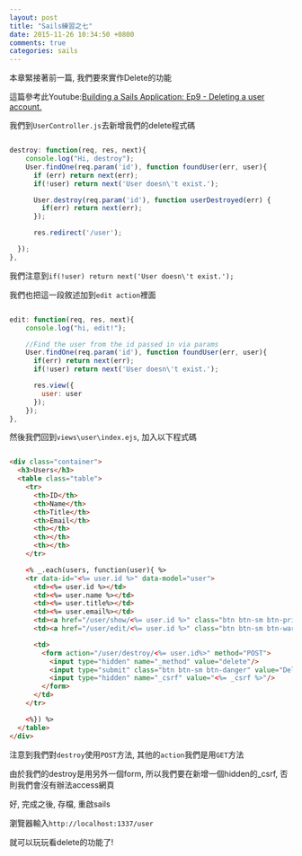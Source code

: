 ```yaml
---
layout: post
title: "Sails練習之七"
date: 2015-11-26 10:34:50 +0800
comments: true
categories: sails
---
```



本章緊接著前一篇, 我們要來實作Delete的功能

這篇參考此Youtube:<a href="https://www.youtube.com/watch?v=6sIrHPlJJQk" target="_blank">Building a Sails Application: Ep9 - Deleting a user account.</a>

我們到`UserController.js`去新增我們的delete程式碼

```js UserController.js 新增 destroy function

destroy: function(req, res, next){
    console.log("Hi, destroy");
    User.findOne(req.param('id'), function foundUser(err, user){
      if (err) return next(err);
      if(!user) return next('User doesn\'t exist.');

      User.destroy(req.param('id'), function userDestroyed(err) {
        if(err) return next(err);
      });

      res.redirect('/user');

  });
},

```

<!--more-->

我們注意到`if(!user) return next('User doesn\'t exist.');`

我們也把這一段敘述加到`edit action`裡面

```js UserController.js 修改 edit action

edit: function(req, res, next){
    console.log("hi, edit!");

    //Find the user from the id passed in via params
    User.findOne(req.param('id'), function foundUser(err, user){
      if(err) return next(err);
      if(!user) return next('User doesn\'t exist.');

      res.view({
        user: user
      });
    });
},

```

然後我們回到`views\user\index.ejs`, 加入以下程式碼

```html views\user\index.ejs 加入destroy (使用POST方法)

<div class="container">
  <h3>Users</h3>
  <table class="table">
    <tr>
      <th>ID</th>
      <th>Name</th>
      <th>Title</th>
      <th>Email</th>
      <th></th>
      <th></th>
      <th></th>
    </tr>

    <% _.each(users, function(user){ %>
    <tr data-id="<%= user.id %>" data-model="user">
      <td><%= user.id %></td>
      <td><%= user.name %></td>
      <td><%= user.title%></td>
      <td><%= user.email%></td>
      <td><a href="/user/show/<%= user.id %>" class="btn btn-sm btn-primary">Show</a></td>
      <td><a href="/user/edit/<%= user.id %>" class="btn btn-sm btn-warning">Edit</a></td>

      <td>
        <form action="/user/destroy/<%= user.id%>" method="POST">
          <input type="hidden" name="_method" value="delete"/>
          <input type="submit" class="btn btn-sm btn-danger" value="Delete"/>
          <input type="hidden" name="_csrf" value="<%= _csrf %>"/>
        </form>
      </td>
    </tr>

    <%}) %>
  </table>
</div>

```

注意到我們對`destroy`使用`POST`方法, 其他的`action`我們是用`GET`方法

由於我們的destroy是用另外一個form, 所以我們要在新增一個hidden的_csrf, 否則我們會沒有辦法access網頁

好, 完成之後, 存檔, 重啟sails

瀏覽器輸入`http://localhost:1337/user`

就可以玩玩看delete的功能了!

